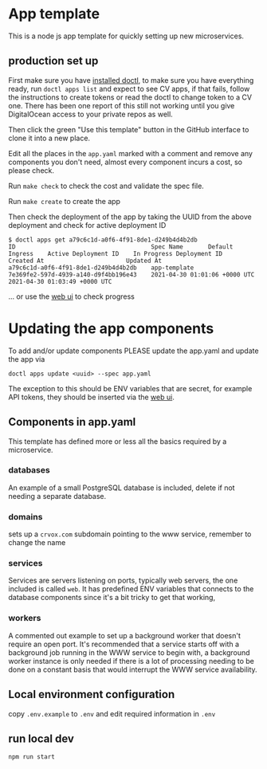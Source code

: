 # App template

This is a node js app template for quickly setting up new microservices.

## production set up

First make sure you have [installed doctl](https://github.com/digitalocean/doctl#installing-doctl), to make sure you
have everything ready, run `doctl apps list` and expect to see CV apps, if that fails, follow the instructions to
create tokens or read the doctl to change token to a CV one. There has been one report of this still not working until
you give DigitalOcean access to your private repos as well.

Then click the green "Use this template" button in the GitHub interface to clone it into a new place.

Edit all the places in the `app.yaml` marked with a comment and remove any components you don't need, almost
every component incurs a cost, so please check.

Run `make check` to check the cost and validate the spec file.

Run `make create` to create the app

Then check the deployment of the app by taking the UUID from the above deployment and check for active deployment ID

```
$ doctl apps get a79c6c1d-a0f6-4f91-8de1-d249b4d4b2db
ID                                      Spec Name       Default Ingress    Active Deployment ID    In Progress Deployment ID               Created At                       Updated At
a79c6c1d-a0f6-4f91-8de1-d249b4d4b2db    app-template                                               7e369fe2-597d-4939-a140-d9f4bb196e43    2021-04-30 01:01:06 +0000 UTC    2021-04-30 01:03:49 +0000 UTC
```

... or use the [web ui](https://cloud.digitalocean.com/apps?i=c68060) to check progress

# Updating the app components

To add and/or update components PLEASE update the app.yaml and update the app via

```
doctl apps update <uuid> --spec app.yaml
```

The exception to this should be ENV variables that are secret, for example API tokens, they should be inserted via the
[web ui](https://cloud.digitalocean.com/apps?i=c68060).

## Components in app.yaml

This template has defined more or less all the basics required by a microservice.

### databases

An example of a small PostgreSQL database is included, delete if not needing a separate database.

### domains

sets up a `crvox.com` subdomain pointing to the www service, remember to change the name

### services

Services are servers listening on ports, typically web servers, the one included is called `web`. It has predefined ENV
variables that connects to the database components since it's a bit tricky to get that working,

### workers

A commented out example to set up a background worker that doesn't require an open port. It's recommended that a service
starts off with a background job running in the WWW service to begin with, a background worker instance is only needed
if there is a lot of processing needing to be done on a constant basis that would interrupt the WWW service availability.

## Local environment configuration

copy `.env.example` to `.env` and edit required information in `.env`

## run local dev

`npm run start`
